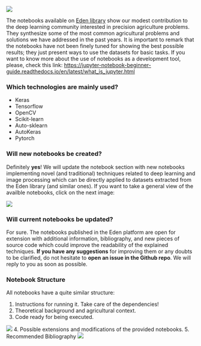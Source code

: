 [<img src="https://drive.google.com/uc?id=1M2c5e7uJq2jGPyToMbyVTgYzFSsVF5Nf">](http://edenlibrary.ai/)

The notebooks available on <a href="https://edenlibrary.ai">Eden library</a> show our modest contribution to the deep learning community interested in precision agriculture problems. They synthesize some of the most common agricultural problems and solutions we have addressed in the past years. It is important to remark that the notebooks have not been finely tuned for showing the best possible results; they just present ways to use the datasets for basic tasks. If you want to know more about the use of notebooks as a development tool, please, check this link: https://jupyter-notebook-beginner-guide.readthedocs.io/en/latest/what_is_jupyter.html

### Which technologies are mainly used?
* Keras
* Tensorflow
* OpenCV
* Scikit-learn
* Auto-sklearn
* AutoKeras
* Pytorch

### Will new notebooks be created?
Definitely **yes**! We will update the notebook section with new notebooks implementing novel (and traditional) techniques related to deep learning  and image processing which can be directly applied to datasets extracted from the Eden library (and similar ones). If you want to take a general view of the availble notebooks, click on the next image:

[<img src="https://drive.google.com/uc?id=1X2cksycPnvOcza_ZKBXYXvCzWLh9E9Jp">](http://edenlibrary.ai/notebooks)

### Will current notebooks be updated?
For sure. The notebooks published in the Eden platform are open for extension with additional information, bibliography, and new pieces of source code which could improve the readability of the explained techniques. **If you have any suggestions** for improving them or any doubts to be clarified, do not hesitate to **open an issue in the Github repo**. We will reply to you as soon as possible.

### Notebook Structure
All notebooks have a quite similar structure:
1. Instructions for running it. Take care of the dependencies!
2. Theoretical background and agricultural context.
3. Code ready for being executed.
<img src="https://drive.google.com/uc?id=1LdtI6O70R2Be5uksECvKJBTsQwT1JOE2">
4. Possible extensions and modifications of the provided notebooks.
5. Recommended Bibliography
<img src="https://drive.google.com/uc?id=1QJ9Bv0jH6a6gpbfNrdL7_VpauRR_5tDO">

